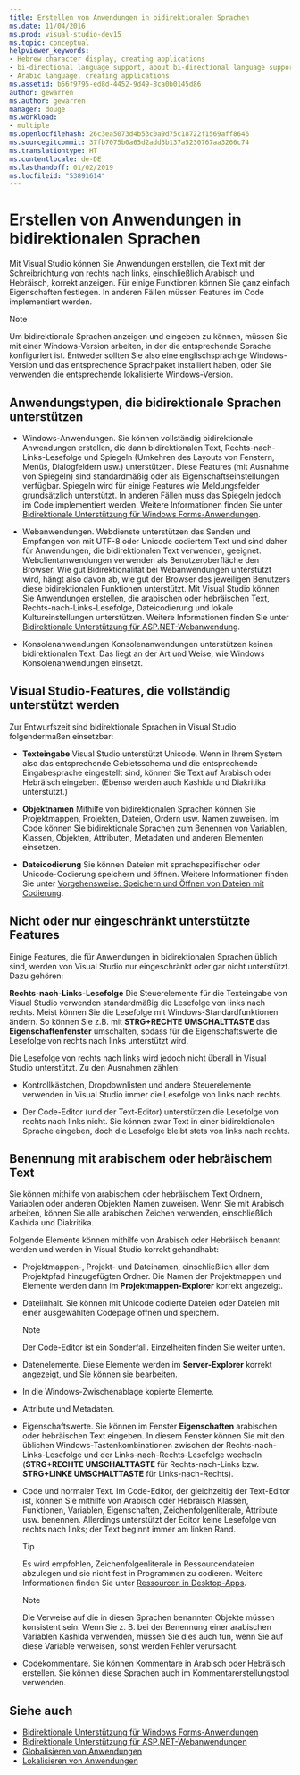 ```yaml
---
title: Erstellen von Anwendungen in bidirektionalen Sprachen
ms.date: 11/04/2016
ms.prod: visual-studio-dev15
ms.topic: conceptual
helpviewer_keywords:
- Hebrew character display, creating applications
- bi-directional language support, about bi-directional language support
- Arabic language, creating applications
ms.assetid: b56f9795-ed8d-4452-9d49-8ca0b0145d86
author: gewarren
ms.author: gewarren
manager: douge
ms.workload:
- multiple
ms.openlocfilehash: 26c3ea5073d4b53c0a9d75c18722f1569aff8646
ms.sourcegitcommit: 37fb7075b0a65d2add3b137a5230767aa3266c74
ms.translationtype: HT
ms.contentlocale: de-DE
ms.lasthandoff: 01/02/2019
ms.locfileid: "53891614"
---
```

# <a name="creating-applications-in-bi-directional-languages"></a>Erstellen von Anwendungen in bidirektionalen Sprachen

Mit Visual Studio können Sie Anwendungen erstellen, die Text mit der Schreibrichtung von rechts nach links, einschließlich Arabisch und Hebräisch, korrekt anzeigen. Für einige Funktionen können Sie ganz einfach Eigenschaften festlegen. In anderen Fällen müssen Features im Code implementiert werden.

> [!NOTE]
> Um bidirektionale Sprachen anzeigen und eingeben zu können, müssen Sie mit einer Windows-Version arbeiten, in der die entsprechende Sprache konfiguriert ist. Entweder sollten Sie also eine englischsprachige Windows-Version und das entsprechende Sprachpaket installiert haben, oder Sie verwenden die entsprechende lokalisierte Windows-Version.

## <a name="types-of-application-that-support-bi-directional-languages"></a>Anwendungstypen, die bidirektionale Sprachen unterstützen

-  Windows-Anwendungen. Sie können vollständig bidirektionale Anwendungen erstellen, die dann bidirektionalen Text, Rechts-nach-Links-Lesefolge und Spiegeln (Umkehren des Layouts von Fenstern, Menüs, Dialogfeldern usw.) unterstützen. Diese Features (mit Ausnahme von Spiegeln) sind standardmäßig oder als Eigenschaftseinstellungen verfügbar. Spiegeln wird für einige Features wie Meldungsfelder grundsätzlich unterstützt. In anderen Fällen muss das Spiegeln jedoch im Code implementiert werden. Weitere Informationen finden Sie unter [Bidirektionale Unterstützung für Windows Forms-Anwendungen](/dotnet/framework/winforms/advanced/bi-directional-support-for-windows-forms-applications).

-  Webanwendungen. Webdienste unterstützen das Senden und Empfangen von mit UTF-8 oder Unicode codiertem Text und sind daher für Anwendungen, die bidirektionalen Text verwenden, geeignet. Webclientanwendungen verwenden als Benutzeroberfläche den Browser. Wie gut Bidirektionalität bei Webanwendungen unterstützt wird, hängt also davon ab, wie gut der Browser des jeweiligen Benutzers diese bidirektionalen Funktionen unterstützt. Mit Visual Studio können Sie Anwendungen erstellen, die arabischen oder hebräischen Text, Rechts-nach-Links-Lesefolge, Dateicodierung und lokale Kultureinstellungen unterstützen. Weitere Informationen finden Sie unter [Bidirektionale Unterstützung für ASP.NET-Webanwendung](https://msdn.microsoft.com/Library/5576f9b1-9b86-41ef-8354-092d366bcd03).

-  Konsolenanwendungen Konsolenanwendungen unterstützen keinen bidirektionalen Text. Das liegt an der Art und Weise, wie Windows Konsolenanwendungen einsetzt.

## <a name="visual-studio-features-that-are-fully-supported"></a>Visual Studio-Features, die vollständig unterstützt werden
 Zur Entwurfszeit sind bidirektionale Sprachen in Visual Studio folgendermaßen einsetzbar:

-   **Texteingabe** Visual Studio unterstützt Unicode. Wenn in Ihrem System also das entsprechende Gebietsschema und die entsprechende Eingabesprache eingestellt sind, können Sie Text auf Arabisch oder Hebräisch eingeben. (Ebenso werden auch Kashida und Diakritika unterstützt.)

-   **Objektnamen** Mithilfe von bidirektionalen Sprachen können Sie Projektmappen, Projekten, Dateien, Ordern usw. Namen zuweisen. Im Code können Sie bidirektionale Sprachen zum Benennen von Variablen, Klassen, Objekten, Attributen, Metadaten und anderen Elementen einsetzen.

-   **Dateicodierung** Sie können Dateien mit sprachspezifischer oder Unicode-Codierung speichern und öffnen. Weitere Informationen finden Sie unter [Vorgehensweise: Speichern und Öffnen von Dateien mit Codierung](../ide/how-to-save-and-open-files-with-encoding.md).

## <a name="features-with-limited-or-no-support"></a>Nicht oder nur eingeschränkt unterstützte Features
 Einige Features, die für Anwendungen in bidirektionalen Sprachen üblich sind, werden von Visual Studio nur eingeschränkt oder gar nicht unterstützt. Dazu gehören:

**Rechts-nach-Links-Lesefolge** Die Steuerelemente für die Texteingabe von Visual Studio verwenden standardmäßig die Lesefolge von links nach rechts. Meist können Sie die Lesefolge mit Windows-Standardfunktionen ändern. So können Sie z.B. mit **STRG+RECHTE UMSCHALTTASTE** das **Eigenschaftenfenster** umschalten, sodass für die Eigenschaftswerte die Lesefolge von rechts nach links unterstützt wird.

Die Lesefolge von rechts nach links wird jedoch nicht überall in Visual Studio unterstützt. Zu den Ausnahmen zählen:

-   Kontrollkästchen, Dropdownlisten und andere Steuerelemente verwenden in Visual Studio immer die Lesefolge von links nach rechts.

-   Der Code-Editor (und der Text-Editor) unterstützen die Lesefolge von rechts nach links nicht. Sie können zwar Text in einer bidirektionalen Sprache eingeben, doch die Lesefolge bleibt stets von links nach rechts.

## <a name="naming-things-using-arabic-or-hebrew-text"></a>Benennung mit arabischem oder hebräischem Text
 Sie können mithilfe von arabischem oder hebräischem Text Ordnern, Variablen oder anderen Objekten Namen zuweisen. Wenn Sie mit Arabisch arbeiten, können Sie alle arabischen Zeichen verwenden, einschließlich Kashida und Diakritika.

 Folgende Elemente können mithilfe von Arabisch oder Hebräisch benannt werden und werden in Visual Studio korrekt gehandhabt:

-   Projektmappen-, Projekt- und Dateinamen, einschließlich aller dem Projektpfad hinzugefügten Ordner. Die Namen der Projektmappen und Elemente werden dann im **Projektmappen-Explorer** korrekt angezeigt.

-   Dateiinhalt. Sie können mit Unicode codierte Dateien oder Dateien mit einer ausgewählten Codepage öffnen und speichern.

    > [!NOTE]
    >  Der Code-Editor ist ein Sonderfall. Einzelheiten finden Sie weiter unten.

-   Datenelemente. Diese Elemente werden im **Server-Explorer** korrekt angezeigt, und Sie können sie bearbeiten.

-   In die Windows-Zwischenablage kopierte Elemente.

-   Attribute und Metadaten.

-   Eigenschaftswerte. Sie können im Fenster **Eigenschaften** arabischen oder hebräischen Text eingeben. In diesem Fenster können Sie mit den üblichen Windows-Tastenkombinationen zwischen der Rechts-nach-Links-Lesefolge und der Links-nach-Rechts-Lesefolge wechseln (**STRG+RECHTE UMSCHALTTASTE** für Rechts-nach-Links bzw. **STRG+LINKE UMSCHALTTASTE** für Links-nach-Rechts).

-   Code und normaler Text. Im Code-Editor, der gleichzeitig der Text-Editor ist, können Sie mithilfe von Arabisch oder Hebräisch Klassen, Funktionen, Variablen, Eigenschaften, Zeichenfolgenliterale, Attribute usw. benennen. Allerdings unterstützt der Editor keine Lesefolge von rechts nach links; der Text beginnt immer am linken Rand.

    > [!TIP]
    > Es wird empfohlen, Zeichenfolgenliterale in Ressourcendateien abzulegen und sie nicht fest in Programmen zu codieren. Weitere Informationen finden Sie unter [Ressourcen in Desktop-Apps](/dotnet/framework/resources/index).

    > [!NOTE]
    > Die Verweise auf die in diesen Sprachen benannten Objekte müssen konsistent sein. Wenn Sie z. B. bei der Benennung einer arabischen Variablen Kashida verwenden, müssen Sie dies auch tun, wenn Sie auf diese Variable verweisen, sonst werden Fehler verursacht.

-   Codekommentare. Sie können Kommentare in Arabisch oder Hebräisch erstellen. Sie können diese Sprachen auch im Kommentarerstellungstool verwenden.

## <a name="see-also"></a>Siehe auch

- [Bidirektionale Unterstützung für Windows Forms-Anwendungen](/dotnet/framework/winforms/advanced/bi-directional-support-for-windows-forms-applications)
- [Bidirektionale Unterstützung für ASP.NET-Webanwendungen](https://msdn.microsoft.com/Library/5576f9b1-9b86-41ef-8354-092d366bcd03)
- [Globalisieren von Anwendungen](../ide/globalizing-applications.md)
- [Lokalisieren von Anwendungen](../ide/localizing-applications.md)